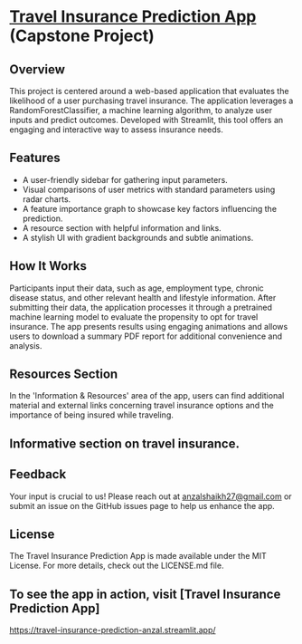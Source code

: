 # [Travel Insurance Prediction App]([url](https://travel-insurance-prediction-anzal.streamlit.app/)) (Capstone Project)

## Overview
This project is centered around a web-based application that evaluates the likelihood of a user purchasing travel insurance. The application leverages a RandomForestClassifier, a machine learning algorithm, to analyze user inputs and predict outcomes. Developed with Streamlit, this tool offers an engaging and interactive way to assess insurance needs.

## Features
- A user-friendly sidebar for gathering input parameters.
- Visual comparisons of user metrics with standard parameters using radar charts.
- A feature importance graph to showcase key factors influencing the prediction.
- A resource section with helpful information and links.
- A stylish UI with gradient backgrounds and subtle animations.

## How It Works
Participants input their data, such as age, employment type, chronic disease status, and other relevant health and lifestyle information. After submitting their data, the application processes it through a pretrained machine learning model to evaluate the propensity to opt for travel insurance. The app presents results using engaging animations and allows users to download a summary PDF report for additional convenience and analysis.

## Resources Section
In the 'Information & Resources' area of the app, users can find additional material and external links concerning travel insurance options and the importance of being insured while traveling.


## Informative section on travel insurance.

## Feedback
Your input is crucial to us! Please reach out at anzalshaikh27@gmail.com or submit an issue on the GitHub issues page to help us enhance the app.

## License
The Travel Insurance Prediction App is made available under the MIT License. For more details, check out the LICENSE.md file.

## To see the app in action, visit [Travel Insurance Prediction App]
https://travel-insurance-prediction-anzal.streamlit.app/
